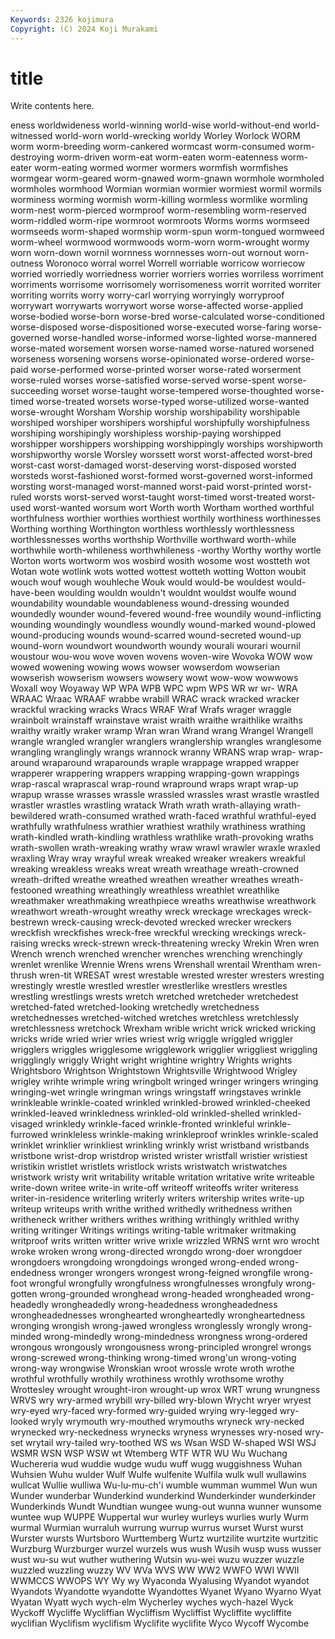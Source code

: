 ```yaml
---
Keywords: 2326 kojimura
Copyright: (C) 2024 Koji Murakami
---
```


# title

Write contents here.



eness worldwideness world-winning world-wise world-without-end world-witnessed world-worn world-wrecking worldy Worley
Worlock WORM worm worm-breeding worm-cankered wormcast worm-consumed worm-destroying worm-driven worm-eat
worm-eaten worm-eatenness worm-eater worm-eating wormed wormer wormers wormfish wormfishes wormgear
worm-geared worm-gnawed worm-gnawn wormhole wormholed wormholes wormhood Wormian wormian wormier
wormiest wormil wormils worminess worming wormish worm-killing wormless wormlike wormling
worm-nest worm-pierced wormproof worm-resembling worm-reserved worm-riddled worm-ripe wormroot wormroots Worms
worms wormseed wormseeds worm-shaped wormship worm-spun worm-tongued wormweed worm-wheel wormwood
wormwoods worm-worn worm-wrought wormy worn worn-down wornil wornness wornnesses worn-out
wornout worn-outness Woronoco worral worrel Worrell worriable worricow worriecow worried
worriedly worriedness worrier worriers worries worriless worriment worriments worrisome worrisomely
worrisomeness worrit worrited worriter worriting worrits worry worry-carl worrying worryingly
worryproof worrywart worrywarts worrywort worse worse-affected worse-applied worse-bodied worse-born worse-bred
worse-calculated worse-conditioned worse-disposed worse-dispositioned worse-executed worse-faring worse-governed worse-handled worse-informed worse-lighted
worse-mannered worse-mated worsement worsen worse-named worse-natured worsened worseness worsening worsens
worse-opinionated worse-ordered worse-paid worse-performed worse-printed worser worse-rated worserment worse-ruled worses
worse-satisfied worse-served worse-spent worse-succeeding worset worse-taught worse-tempered worse-thoughted worse-timed worse-treated
worsets worse-typed worse-utilized worse-wanted worse-wrought Worsham Worship worship worshipability worshipable
worshiped worshiper worshipers worshipful worshipfully worshipfulness worshiping worshipingly worshipless worship-paying
worshipped worshipper worshippers worshipping worshippingly worships worshipworth worshipworthy worsle Worsley
worssett worst worst-affected worst-bred worst-cast worst-damaged worst-deserving worst-disposed worsted worsteds
worst-fashioned worst-formed worst-governed worst-informed worsting worst-managed worst-manned worst-paid worst-printed worst-ruled
worsts worst-served worst-taught worst-timed worst-treated worst-used worst-wanted worsum wort Worth
worth Wortham worthed worthful worthfulness worthier worthies worthiest worthily worthiness
worthinesses Worthing worthing Worthington worthless worthlessly worthlessness worthlessnesses worths worthship
Worthville worthward worth-while worthwhile worth-whileness worthwhileness -worthy Worthy worthy wortle
Worton worts wortworm wos wosbird wosith wosome wost wostteth wot
Wotan wote wotlink wots wotted wottest wotteth wotting Wotton woubit
wouch wouf wough wouhleche Wouk would would-be wouldest would-have-been woulding
wouldn wouldn't wouldnt wouldst woulfe wound woundability woundable woundableness wound-dressing
wounded woundedly wounder wound-fevered wound-free woundily wound-inflicting wounding woundingly woundless
woundly wound-marked wound-plowed wound-producing wounds wound-scarred wound-secreted wound-up wound-worn woundwort
woundworth woundy wourali wourari wournil woustour wou-wou wove woven wovens
woven-wire Wovoka WOW wow wowed wowening wowing wows wowser wowserdom
wowserian wowserish wowserism wowsers wowsery wowt wow-wow wowwows Woxall woy
Woyaway WP WPA WPB WPC wpm WPS WR wr wr-
WRA WRAAC Wraac WRAAF wrabbe wrabill WRAC wrack wracked wracker
wrackful wracking wracks Wracs WRAF Wraf Wrafs wrager wraggle wrainbolt
wrainstaff wrainstave wraist wraith wraithe wraithlike wraiths wraithy wraitly wraker
wramp Wran wran Wrand wrang Wrangel Wrangell wrangle wrangled wrangler
wranglers wranglership wrangles wranglesome wrangling wranglingly wrangs wrannock wranny WRANS
wrap wrap- wrap-around wraparound wraparounds wraple wrappage wrapped wrapper wrapperer
wrappering wrappers wrapping wrapping-gown wrappings wrap-rascal wraprascal wrap-round wrapround wraps
wrapt wrap-up wrapup wrasse wrasses wrassle wrassled wrassles wrast wrastle
wrastled wrastler wrastles wrastling wratack Wrath wrath wrath-allaying wrath-bewildered wrath-consumed
wrathed wrath-faced wrathful wrathful-eyed wrathfully wrathfulness wrathier wrathiest wrathily wrathiness
wrathing wrath-kindled wrath-kindling wrathless wrathlike wrath-provoking wraths wrath-swollen wrath-wreaking wrathy
wraw wrawl wrawler wraxle wraxled wraxling Wray wray wrayful wreak
wreaked wreaker wreakers wreakful wreaking wreakless wreaks wreat wreath wreathage
wreath-crowned wreath-drifted wreathe wreathed wreathen wreather wreathes wreath-festooned wreathing wreathingly
wreathless wreathlet wreathlike wreathmaker wreathmaking wreathpiece wreaths wreathwise wreathwork wreathwort
wreath-wrought wreathy wreck wreckage wreckages wreck-bestrewn wreck-causing wreck-devoted wrecked wrecker
wreckers wreckfish wreckfishes wreck-free wreckful wrecking wreckings wreck-raising wrecks wreck-strewn
wreck-threatening wrecky Wrekin Wren wren Wrench wrench wrenched wrencher wrenches
wrenching wrenchingly wrenlet wrenlike Wrennie Wrens wrens Wrenshall wrentail Wrentham
wren-thrush wren-tit WRESAT wrest wrestable wrested wrester wresters wresting wrestingly
wrestle wrestled wrestler wrestlerlike wrestlers wrestles wrestling wrestlings wrests wretch
wretched wretcheder wretchedest wretched-fated wretched-looking wretchedly wretchedness wretchednesses wretched-witched wretches
wretchless wretchlessly wretchlessness wretchock Wrexham wrible wricht wrick wricked wricking
wricks wride wried wrier wries wriest wrig wriggle wriggled wriggler
wrigglers wriggles wrigglesome wrigglework wrigglier wriggliest wriggling wrigglingly wriggly Wright
wright wrightine wrightry Wrights wrights Wrightsboro Wrightson Wrightstown Wrightsville Wrightwood
Wrigley wrigley wrihte wrimple wring wringbolt wringed wringer wringers wringing
wringing-wet wringle wringman wrings wringstaff wringstaves wrinkle wrinkleable wrinkle-coated wrinkled
wrinkled-browed wrinkled-cheeked wrinkled-leaved wrinkledness wrinkled-old wrinkled-shelled wrinkled-visaged wrinkledy wrinkle-faced wrinkle-fronted
wrinkleful wrinkle-furrowed wrinkleless wrinkle-making wrinkleproof wrinkles wrinkle-scaled wrinklet wrinklier wrinkliest
wrinkling wrinkly wrist wristband wristbands wristbone wrist-drop wristdrop wristed wrister
wristfall wristier wristiest wristikin wristlet wristlets wristlock wrists wristwatch wristwatches
wristwork wristy writ writability writable writation writative write writeable write-down
writee write-in write-off writeoff writeoffs writer writeress writer-in-residence writerling writerly
writers writership writes write-up writeup writeups writh writhe writhed writhedly
writhedness writhen writheneck writher writhers writhes writhing writhingly writhled writhy
writing writinger Writings writings writing-table writmaker writmaking writproof writs written
writter wrive wrixle wrizzled WRNS wrnt wro wrocht wroke wroken
wrong wrong-directed wrongdo wrong-doer wrongdoer wrongdoers wrongdoing wrongdoings wronged wrong-ended
wrong-endedness wronger wrongers wrongest wrong-feigned wrongfile wrong-foot wrongful wrongfully wrongfulness
wrongfulnesses wrongfuly wrong-gotten wrong-grounded wronghead wrong-headed wrongheaded wrong-headedly wrongheadedly wrong-headedness
wrongheadedness wrongheadednesses wronghearted wrongheartedly wrongheartedness wronging wrongish wrong-jawed wrongless wronglessly
wrongly wrong-minded wrong-mindedly wrong-mindedness wrongness wrong-ordered wrongous wrongously wrongousness wrong-principled
wrongrel wrongs wrong-screwed wrong-thinking wrong-timed wrong'un wrong-voting wrong-way wrongwise Wronskian
wroot wrossle wrote wroth wrothe wrothful wrothfully wrothily wrothiness wrothly
wrothsome wrothy Wrottesley wrought wrought-iron wrought-up wrox WRT wrung wrungness
WRVS wry wry-armed wrybill wry-billed wry-blown Wrycht wryer wryest wry-eyed
wry-faced wry-formed wry-guided wrying wry-legged wry-looked wryly wrymouth wry-mouthed wrymouths
wryneck wry-necked wrynecked wry-neckedness wrynecks wryness wrynesses wry-nosed wry-set wrytail
wry-tailed wry-toothed WS ws Wsan WSD W-shaped WSI WSJ WSMR
WSN WSP WSW wt Wtemberg WTF WTR WU Wu Wuchang
Wuchereria wud wuddie wudge wudu wuff wugg wuggishness Wuhan Wuhsien
Wuhu wulder Wulf Wulfe wulfenite Wulfila wulk wull wullawins wullcat
Wullie wulliwa Wu-lu-mu-ch'i wumble wumman wummel Wun wun Wunder wunderbar
Wunderkind wunderkind Wunderkinder wunderkinder Wunderkinds Wundt Wundtian wungee wung-out wunna
wunner wunsome wuntee wup WUPPE Wuppertal wur wurley wurleys wurlies
wurly Wurm wurmal Wurmian wurraluh wurrung wurrup wurrus wurset Wurst
wurst Wurster wursts Wurtsboro Wurttemberg Wurtz wurtzilite wurtzite wurtzitic Wurzburg
Wurzburger wurzel wurzels wus wush Wusih wusp wuss wusser wust
wu-su wut wuther wuthering Wutsin wu-wei wuzu wuzzer wuzzle wuzzled
wuzzling wuzzy WV WVa WVS WW WW2 WWFO WWI WWII
WWMCCS WWOPS WY Wy wy Wyaconda Wyalusing Wyandot wyandot Wyandots
Wyandotte wyandotte Wyandottes Wyanet Wyano Wyarno Wyat Wyatan Wyatt wych
wych-elm Wycherley wyches wych-hazel Wyck Wyckoff Wycliffe Wycliffian Wycliffism Wycliffist
Wycliffite wycliffite wyclifian Wyclifism wyclifism Wyclifite wyclifite Wyco Wycoff Wycombe
